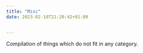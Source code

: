 ```yaml
---
title: "Misc"
date: 2023-02-10T21:20:42+01:00


---
```


Compilation of things which do not fit in any category.